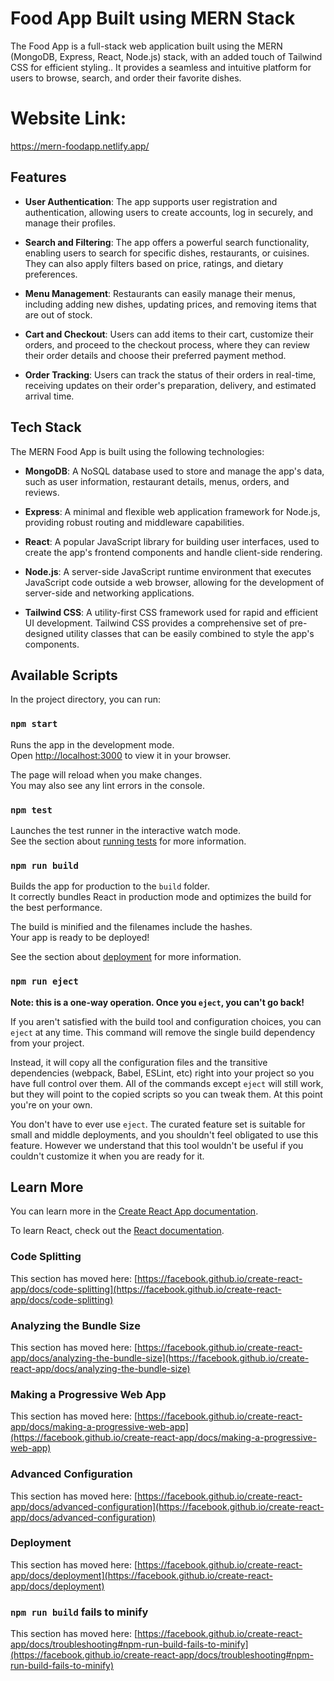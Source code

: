 #  Food App Built using MERN Stack
The  Food App is a full-stack web application built using the MERN (MongoDB, Express, React, Node.js) stack, with an added touch of Tailwind CSS for efficient styling..  It provides a seamless and intuitive platform for users to browse, search, and order their favorite dishes.

# Website Link: 
 https://mern-foodapp.netlify.app/

## Features

- **User Authentication**: The app supports user registration and authentication, allowing users to create accounts, log in securely, and manage their profiles.

- **Search and Filtering**: The app offers a powerful search functionality, enabling users to search for specific dishes, restaurants, or cuisines. They can also apply filters based on price, ratings, and dietary preferences.

- **Menu Management**: Restaurants can easily manage their menus, including adding new dishes, updating prices, and removing items that are out of stock.

- **Cart and Checkout**: Users can add items to their cart, customize their orders, and proceed to the checkout process, where they can review their order details and choose their preferred payment method.

- **Order Tracking**: Users can track the status of their orders in real-time, receiving updates on their order's preparation, delivery, and estimated arrival time.


## Tech Stack

The MERN Food App is built using the following technologies:

- **MongoDB**: A NoSQL database used to store and manage the app's data, such as user information, restaurant details, menus, orders, and reviews.

- **Express**: A minimal and flexible web application framework for Node.js, providing robust routing and middleware capabilities.

- **React**: A popular JavaScript library for building user interfaces, used to create the app's frontend components and handle client-side rendering.

- **Node.js**: A server-side JavaScript runtime environment that executes JavaScript code outside a web browser, allowing for the development of server-side and networking applications.

- **Tailwind CSS**: A utility-first CSS framework used for rapid and efficient UI development. Tailwind CSS provides a comprehensive set of pre-designed utility classes that can be easily combined to style the app's components.




## Available Scripts

In the project directory, you can run:

### `npm start`

Runs the app in the development mode.\
Open [http://localhost:3000](http://localhost:3000) to view it in your browser.

The page will reload when you make changes.\
You may also see any lint errors in the console.

### `npm test`

Launches the test runner in the interactive watch mode.\
See the section about [running tests](https://facebook.github.io/create-react-app/docs/running-tests) for more information.

### `npm run build`

Builds the app for production to the `build` folder.\
It correctly bundles React in production mode and optimizes the build for the best performance.

The build is minified and the filenames include the hashes.\
Your app is ready to be deployed!

See the section about [deployment](https://facebook.github.io/create-react-app/docs/deployment) for more information.

### `npm run eject`

**Note: this is a one-way operation. Once you `eject`, you can't go back!**

If you aren't satisfied with the build tool and configuration choices, you can `eject` at any time. This command will remove the single build dependency from your project.

Instead, it will copy all the configuration files and the transitive dependencies (webpack, Babel, ESLint, etc) right into your project so you have full control over them. All of the commands except `eject` will still work, but they will point to the copied scripts so you can tweak them. At this point you're on your own.

You don't have to ever use `eject`. The curated feature set is suitable for small and middle deployments, and you shouldn't feel obligated to use this feature. However we understand that this tool wouldn't be useful if you couldn't customize it when you are ready for it.

## Learn More

You can learn more in the [Create React App documentation](https://facebook.github.io/create-react-app/docs/getting-started).

To learn React, check out the [React documentation](https://reactjs.org/).

### Code Splitting

This section has moved here: [https://facebook.github.io/create-react-app/docs/code-splitting](https://facebook.github.io/create-react-app/docs/code-splitting)

### Analyzing the Bundle Size

This section has moved here: [https://facebook.github.io/create-react-app/docs/analyzing-the-bundle-size](https://facebook.github.io/create-react-app/docs/analyzing-the-bundle-size)

### Making a Progressive Web App

This section has moved here: [https://facebook.github.io/create-react-app/docs/making-a-progressive-web-app](https://facebook.github.io/create-react-app/docs/making-a-progressive-web-app)

### Advanced Configuration

This section has moved here: [https://facebook.github.io/create-react-app/docs/advanced-configuration](https://facebook.github.io/create-react-app/docs/advanced-configuration)

### Deployment

This section has moved here: [https://facebook.github.io/create-react-app/docs/deployment](https://facebook.github.io/create-react-app/docs/deployment)

### `npm run build` fails to minify

This section has moved here: [https://facebook.github.io/create-react-app/docs/troubleshooting#npm-run-build-fails-to-minify](https://facebook.github.io/create-react-app/docs/troubleshooting#npm-run-build-fails-to-minify)
